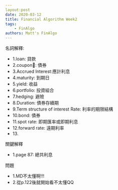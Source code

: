 ```yaml
---
layout:post
date: 2020-03-12
title: Financial Algorithm Week2
tags: 
    - FinAlgo
authors: Matt's FinAlgo
---
```

名詞解釋:
<ul>
    <li>1.loan: 貸款</li>
    <li>2.coupon: 債券</li>
    <li>3.Accrued Interest:應計利息</li>
    <li>4.maturity: 到期日</li>
    <li>5.yield: 收益</li>
    <li>6.portfolio: 投資組合</li>
    <li>7.hedging: 避險</li>
    <li>8.Duration: 債券存續期</li>
    <li>9.Term structure of interest Rate: 利率的期限結構</li>
    <li>10.bond: 債券</li>
    <li>11.spot rate: 即期匯率或即期利息</li>
    <li>12.forward rate: 遠期利率</li>
    <li>13.</li>
</ul>

關鍵解釋
<ul>
    <li>1.page 87: 總共利息</li>
</ul>

問題
<ul>
    <li>1.MD不太懂啊!!!</li>
    <li>2.從p.122後就開始看不太懂QQ</li>
</ul>
